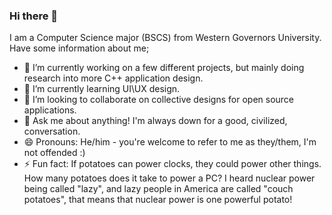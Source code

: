 ### Hi there 👋

I am a Computer Science major (BSCS) from Western Governors University. Have some information about me;

- 🔭 I’m currently working on a few different projects, but mainly doing research into more C++ application design.
- 🌱 I’m currently learning UI\UX design.
- 👯 I’m looking to collaborate on collective designs for open source applications.
- 💬 Ask me about anything! I'm always down for a good, civilized, conversation.
- 😄 Pronouns: He/him - you're welcome to refer to me as they/them, I'm not offended :)
- ⚡ Fun fact: If potatoes can power clocks, they could power other things. How many potatoes does it take to power a PC? I heard nuclear power being called "lazy", and lazy people in America are called "couch potatoes", that means that nuclear power is one powerful potato!
